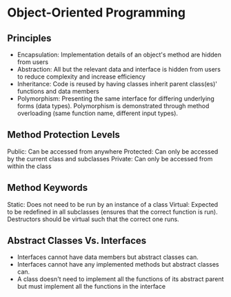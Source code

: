 # Object-Oriented Programming

## Principles
- Encapsulation: Implementation details of an object's method are hidden from users
- Abstraction: All but the relevant data and interface is hidden from users to reduce complexity and increase efficiency
- Inheritance: Code is reused by having classes inherit parent class(es)' functions and data members
- Polymorphism: Presenting the same interface for differing underlying forms (data types).  Polymorphism is demonstrated through method overloading (same function name, different input types). 

## Method Protection Levels
Public: Can be accessed from anywhere
Protected: Can only be accessed by the current class and subclasses
Private: Can only be accessed from within the class

## Method Keywords
Static: Does not need to be run by an instance of a class
Virtual: Expected to be redefined in all subclasses (ensures that the correct function is run).  Destructors should be virtual such that the correct one runs.

## Abstract Classes Vs. Interfaces
- Interfaces cannot have data members but abstract classes can.
- Interfaces cannot have any implemented methods but abstract classes can.
- A class doesn't need to implement all the functions of its abstract parent but must implement all the functions in the interface